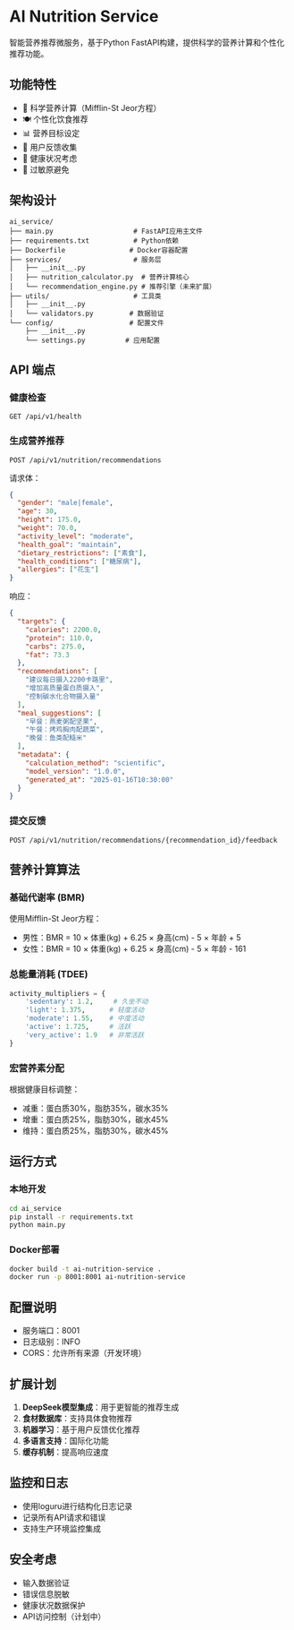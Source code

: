 # AI Nutrition Service

智能营养推荐微服务，基于Python FastAPI构建，提供科学的营养计算和个性化推荐功能。

## 功能特性

- 🧠 科学营养计算（Mifflin-St Jeor方程）
- 🍽️ 个性化饮食推荐
- 📊 营养目标设定
- 🔄 用户反馈收集
- 🏥 健康状况考虑
- 🚫 过敏原避免

## 架构设计

```
ai_service/
├── main.py                    # FastAPI应用主文件
├── requirements.txt           # Python依赖
├── Dockerfile                # Docker容器配置
├── services/                  # 服务层
│   ├── __init__.py
│   ├── nutrition_calculator.py  # 营养计算核心
│   └── recommendation_engine.py # 推荐引擎（未来扩展）
├── utils/                     # 工具类
│   ├── __init__.py
│   └── validators.py         # 数据验证
└── config/                   # 配置文件
    ├── __init__.py
    └── settings.py          # 应用配置
```

## API 端点

### 健康检查
```
GET /api/v1/health
```

### 生成营养推荐
```
POST /api/v1/nutrition/recommendations
```

请求体：
```json
{
  "gender": "male|female",
  "age": 30,
  "height": 175.0,
  "weight": 70.0,
  "activity_level": "moderate",
  "health_goal": "maintain",
  "dietary_restrictions": ["素食"],
  "health_conditions": ["糖尿病"],
  "allergies": ["花生"]
}
```

响应：
```json
{
  "targets": {
    "calories": 2200.0,
    "protein": 110.0,
    "carbs": 275.0,
    "fat": 73.3
  },
  "recommendations": [
    "建议每日摄入2200卡路里",
    "增加高质量蛋白质摄入",
    "控制碳水化合物摄入量"
  ],
  "meal_suggestions": [
    "早餐：燕麦粥配坚果",
    "午餐：烤鸡胸肉配蔬菜",
    "晚餐：鱼类配糙米"
  ],
  "metadata": {
    "calculation_method": "scientific",
    "model_version": "1.0.0",
    "generated_at": "2025-01-16T10:30:00"
  }
}
```

### 提交反馈
```
POST /api/v1/nutrition/recommendations/{recommendation_id}/feedback
```

## 营养计算算法

### 基础代谢率 (BMR)
使用Mifflin-St Jeor方程：
- 男性：BMR = 10 × 体重(kg) + 6.25 × 身高(cm) - 5 × 年龄 + 5
- 女性：BMR = 10 × 体重(kg) + 6.25 × 身高(cm) - 5 × 年龄 - 161

### 总能量消耗 (TDEE)
```python
activity_multipliers = {
    'sedentary': 1.2,     # 久坐不动
    'light': 1.375,      # 轻度活动
    'moderate': 1.55,    # 中度活动  
    'active': 1.725,     # 活跃
    'very_active': 1.9   # 非常活跃
}
```

### 宏营养素分配
根据健康目标调整：
- 减重：蛋白质30%，脂肪35%，碳水35%
- 增重：蛋白质25%，脂肪30%，碳水45%
- 维持：蛋白质25%，脂肪30%，碳水45%

## 运行方式

### 本地开发
```bash
cd ai_service
pip install -r requirements.txt
python main.py
```

### Docker部署
```bash
docker build -t ai-nutrition-service .
docker run -p 8001:8001 ai-nutrition-service
```

## 配置说明

- 服务端口：8001
- 日志级别：INFO
- CORS：允许所有来源（开发环境）

## 扩展计划

1. **DeepSeek模型集成**：用于更智能的推荐生成
2. **食材数据库**：支持具体食物推荐
3. **机器学习**：基于用户反馈优化推荐
4. **多语言支持**：国际化功能
5. **缓存机制**：提高响应速度

## 监控和日志

- 使用loguru进行结构化日志记录
- 记录所有API请求和错误
- 支持生产环境监控集成

## 安全考虑

- 输入数据验证
- 错误信息脱敏
- 健康状况数据保护
- API访问控制（计划中）